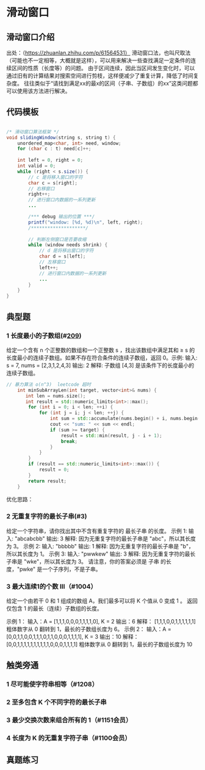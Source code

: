 # 滑动窗口

## 滑动窗口介绍
出处：（https://zhuanlan.zhihu.com/p/61564531）
滑动窗口法，也叫尺取法（可能也不一定相等，大概就是这样），可以用来解决一些查找满足一定条件的连续区间的性质（长度等）的问题。
由于区间连续，因此当区间发生变化时，可以通过旧有的计算结果对搜索空间进行剪枝，这样便减少了重复计算，降低了时间复杂度。
往往类似于“请找到满足xx的最x的区间（子串、子数组）的xx”这类问题都可以使用该方法进行解决。

## 代码模板

``` java

/* 滑动窗口算法框架 */
void slidingWindow(string s, string t) {
    unordered_map<char, int> need, window;
    for (char c : t) need[c]++;
    
    int left = 0, right = 0;
    int valid = 0; 
    while (right < s.size()) {
        // c 是将移入窗口的字符
        char c = s[right];
        // 右移窗口
        right++;
        // 进行窗口内数据的一系列更新
        ...

        /*** debug 输出的位置 ***/
        printf("window: [%d, %d)\n", left, right);
        /********************/
        
        // 判断左侧窗口是否要收缩
        while (window needs shrink) {
            // d 是将移出窗口的字符
            char d = s[left];
            // 左移窗口
            left++;
            // 进行窗口内数据的一系列更新
            ...
        }
    }
}

```

## 典型题

### 1 长度最小的子数组(#[209](https://leetcode-cn.com/problems/minimum-size-subarray-sum/))

给定一个含有 n 个正整数的数组和一个正整数 s ，找出该数组中满足其和 ≥ s 的长度最小的连续子数组。如果不存在符合条件的连续子数组，返回 0。示例: 
输入: s = 7, nums = [2,3,1,2,4,3]
输出: 2
解释: 子数组 [4,3] 是该条件下的长度最小的连续子数组。

``` c++
// 暴力算法 o(n^3)  leetcode 超时
    int minSubArrayLen(int target, vector<int>& nums) {
       int len = nums.size();
       int result = std::numeric_limits<int>::max();
        for (int i = 0; i < len; ++i) {
            for (int j = i; j < len; ++j) {
                int sum = std::accumulate(nums.begin() + i, nums.begin() + j + 1, 0);
                cout << "sum: " << sum << endl;
                if (sum >= target) {
                    result = std::min(result, j - i + 1);
                    break;
                }
            }
        }
        if (result == std::numeric_limits<int>::max()) {
            result = 0;
        }
        return result;
    }
```

优化思路：







### 2 无重复字符的最长子串(#3)

给定一个字符串，请你找出其中不含有重复字符的 最长子串 的长度。
示例 1:
输入: "abcabcbb"
输出: 3 
解释: 因为无重复字符的最长子串是 "abc"，所以其长度为 3。
示例 2:
输入: "bbbbb"
输出: 1
解释: 因为无重复字符的最长子串是 "b"，所以其长度为 1。
示例 3:
输入: "pwwkew"
输出: 3
解释: 因为无重复字符的最长子串是 "wke"，所以其长度为 3。
     请注意，你的答案必须是 子串 的长度，"pwke" 是一个子序列，不是子串。


### 3 最大连续1的个数 III（#1004）
给定一个由若干 0 和 1 组成的数组 A，我们最多可以将 K 个值从 0 变成 1 。
返回仅包含 1 的最长（连续）子数组的长度。

示例 1：
输入：A = [1,1,1,0,0,0,1,1,1,1,0], K = 2
输出：6
解释： 
[1,1,1,0,0,1,1,1,1,1,1]
粗体数字从 0 翻转到 1，最长的子数组长度为 6。
示例 2：
输入：A = [0,0,1,1,0,0,1,1,1,0,1,1,0,0,0,1,1,1,1], K = 3
输出：10
解释：
[0,0,1,1,1,1,1,1,1,1,1,1,0,0,0,1,1,1,1]
粗体数字从 0 翻转到 1，最长的子数组长度为 10


## 触类旁通

### 1 尽可能使字符串相等（#1208）

### 2 至多包含 K 个不同字符的最长子串

### 3 最少交换次数来组合所有的 1（#1151会员）

### 4 长度为 K 的无重复字符子串（#1100会员）


## 真题练习

### 







​     

